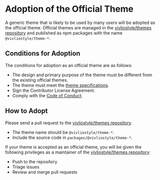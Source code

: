 # Adoption of the Official Theme

A generic theme that is likely to be used by many users will be adopted as the official theme. Official themes are managed in the [vivliostyle/themes repository][] and published as npm packages with the name `@vivliostyle/theme-*`.

## Conditions for Adoption

The conditions for adoption as an official theme are as follows:

- The design and primary purpose of the theme must be different from the existing official themes.
- The theme must meet the [theme specifications](https://vivliostyle.github.io/themes/#/spec).
- Sign the Contributor License Agreement.
- Comply with the [Code of Conduct](https://github.com/vivliostyle/themes/blob/master/CODE_OF_CONDUCT.md).

## How to Adopt

Please send a pull request to the [vivliostyle/themes repository][].

- The theme name should be `@vivliostyle/theme-*`.
- Include the source code in `packages/@vivliostyle/theme-*`.

If your theme is accepted as an official theme, you will be given the following privileges as a maintainer of the [vivliostyle/themes repository][]:

- Push to the repository
- Triage issues
- Review and merge pull requests

[vivliostyle/themes repository]: https://github.com/vivliostyle/themes
